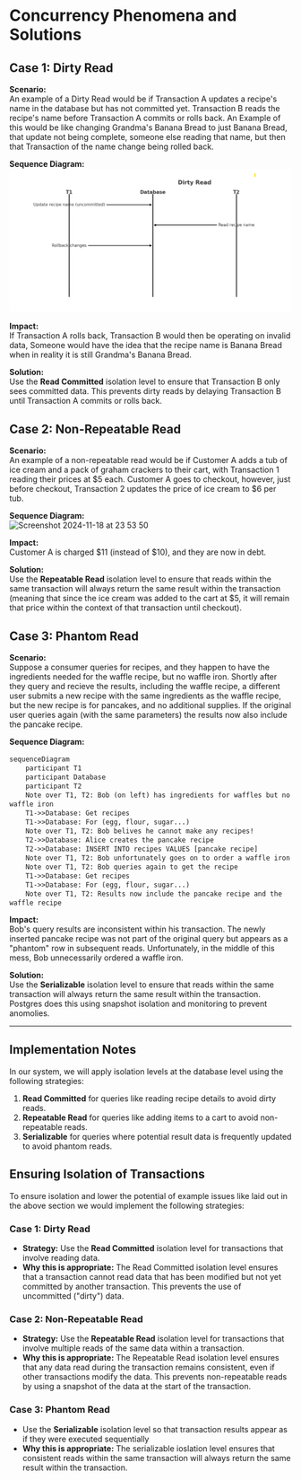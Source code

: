 
# Concurrency Phenomena and Solutions

## Case 1: Dirty Read
**Scenario:**  
An example of a Dirty Read would be if Transaction A updates a recipe's name in the database but has not committed yet. Transaction B reads the recipe's name before Transaction A commits or rolls back. An Example of this would be like changing Grandma's Banana Bread to just Banana Bread, that update not being complete, someone else reading that name, but then that Transaction of the name change being rolled back. 

**Sequence Diagram:**  
![Dirty Read Diagram](dirtyReadPt2.png)

**Impact:**  
If Transaction A rolls back, Transaction B would then be operating on invalid data, Someone would have the idea that the recipe name is Banana Bread when in reality it is still Grandma's Banana Bread. 

**Solution:**  
Use the **Read Committed** isolation level to ensure that Transaction B only sees committed data. This prevents dirty reads by delaying Transaction B until Transaction A commits or rolls back.

## Case 2: Non-Repeatable Read
**Scenario:**  
An example of a non-repeatable read would be if Customer A adds a tub of ice cream and a pack of graham crackers to their cart, with Transaction 1 reading their prices at $5 each. Customer A goes to checkout, however, just before checkout, Transaction 2 updates the price of ice cream to $6 per tub.

**Sequence Diagram:**  
<img width="370" alt="Screenshot 2024-11-18 at 23 53 50" src="https://github.com/user-attachments/assets/f3f1e8e1-f03b-4ec1-a888-b53b00dc9e65">

**Impact:**  
Customer A is charged $11 (instead of $10), and they are now in debt.

**Solution:**  
Use the **Repeatable Read** isolation level to ensure that reads within the same transaction will always return the same result within the transaction (meaning that since the ice cream was added to the cart at $5, it will remain that price within the context of that transaction until checkout).

## Case 3: Phantom Read
**Scenario:**  
Suppose a consumer queries for recipes, and they happen to have the ingredients needed for the waffle recipe, but no waffle iron. Shortly after they query and recieve the results, including the waffle recipe, a different user submits a new recipe with the same ingredients as the waffle recipe, but the new recipe is for pancakes, and no additional supplies. If the original user queries again (with the same parameters) the results now also include the pancake recipe.

**Sequence Diagram:**  
```mermaid
sequenceDiagram
    participant T1
    participant Database
    participant T2
    Note over T1, T2: Bob (on left) has ingredients for waffles but no waffle iron
    T1->>Database: Get recipes
    T1->>Database: For (egg, flour, sugar...)
    Note over T1, T2: Bob belives he cannot make any recipes!
    T2->>Database: Alice creates the pancake recipe
    T2->>Database: INSERT INTO recipes VALUES [pancake recipe]
    Note over T1, T2: Bob unfortunately goes on to order a waffle iron
    Note over T1, T2: Bob queries again to get the recipe
    T1->>Database: Get recipes
    T1->>Database: For (egg, flour, sugar...)
    Note over T1, T2: Results now include the pancake recipe and the waffle recipe
```

**Impact:**  
Bob's query results are inconsistent within his transaction. The newly inserted pancake recipe was not part of the original query but appears as a "phantom" row in subsequent reads. Unfortunately, in the middle of this mess, Bob unnecessarily ordered a waffle iron.

**Solution:**  
Use the **Serializable** isolation level to ensure that reads within the same transaction will always return the same result within the transaction. Postgres does this using snapshot isolation and monitoring to prevent anomolies. 

---

## Implementation Notes
In our system, we will apply isolation levels at the database level using the following strategies:

1. **Read Committed** for queries like reading recipe details to avoid dirty reads.
2. **Repeatable Read** for queries like adding items to a cart to avoid non-repeatable reads.
2. **Serializable** for queries where potential result data is frequently updated to avoid phantom reads.

## Ensuring Isolation of Transactions

To ensure isolation and lower the potential of example issues like laid out in the above section we would implement the  following strategies:

### Case 1: Dirty Read
- **Strategy:** Use the **Read Committed** isolation level for transactions that involve reading data.
- **Why this is appropriate:** The Read Committed isolation level ensures that a transaction cannot read data that has been modified but not yet committed by another transaction. This prevents the use of uncommitted ("dirty") data.
### Case 2: Non-Repeatable Read
- **Strategy:** Use the **Repeatable Read** isolation level for transactions that involve multiple reads of the same data within a transaction.
- **Why this is appropriate:** The Repeatable Read isolation level ensures that any data read during the transaction remains consistent, even if other transactions modify the data. This prevents non-repeatable reads by using a snapshot of the data at the start of the transaction. 
### Case 3: Phantom Read
- Use the **Serializable** isolation level so that transaction results appear as if they were executed sequentially
- **Why this is appropriate:** The serializable ioslation level ensures that consistent reads within the same transaction will always return the same result within the transaction. 

